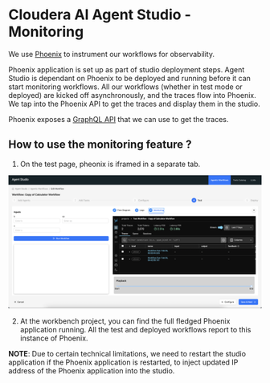 # Cloudera AI Agent Studio - Monitoring

We use [Phoenix](https://github.com/Arize-ai/phoenix) to instrument our workflows for observability.

Phoenix application is set up as part of studio deployment steps. Agent Studio is dependant on Phoenix to be deployed and running before it can start monitoring workflows. All our workflows (whether in test mode or deployed) are kicked off asynchronously, and the traces flow into Phoenix. We tap into the Phoenix API to get the traces and display them in the studio.

Phoenix exposes a [GraphQL API](https://docs.arize.com/arize/resources/graphql-api) that we can use to get the traces.

## How to use the monitoring feature ?

 1. On the test page, pheonix is iframed in a separate tab.

![Phoenix Iframe](../../images/for_docs/Phoenix-on-test-page.png)

 2. At the workbench project, you can find the full fledged Phoenix application running. All the test and deployed workflows report to this instance of Phoenix.

**NOTE**: Due to certain technical limitations, we need to restart the studio application if the Phoenix application is restarted, to inject updated IP address of the Phoenix application into the studio.

